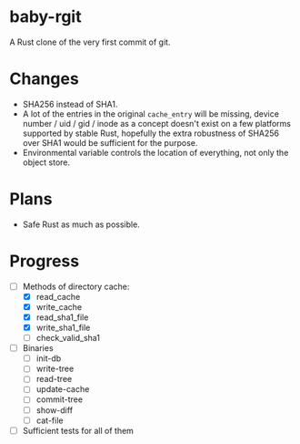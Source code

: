 # baby-rgit

A Rust clone of the very first commit of git.

# Changes

- SHA256 instead of SHA1.
- A lot of the entries in the original `cache_entry` will be missing, device number / uid / gid /
  inode as a concept doesn't exist on a few platforms supported by stable Rust, hopefully the extra
  robustness of SHA256 over SHA1 would be sufficient for the purpose.
- Environmental variable controls the location of everything, not only the object store.

# Plans

- Safe Rust as much as possible.

# Progress

- [ ] Methods of directory cache:
  - [x] read_cache
  - [x] write_cache
  - [x] read_sha1_file
  - [x] write_sha1_file
  - [ ] check_valid_sha1
- [ ] Binaries
  - [ ] init-db
  - [ ] write-tree
  - [ ] read-tree
  - [ ] update-cache
  - [ ] commit-tree
  - [ ] show-diff
  - [ ] cat-file
- [ ] Sufficient tests for all of them
